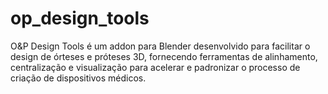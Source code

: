 # op_design_tools
O&amp;P Design Tools é um addon para Blender desenvolvido para facilitar o design de órteses e próteses 3D, fornecendo ferramentas de alinhamento, centralização e visualização para acelerar e padronizar o processo de criação de dispositivos médicos.
